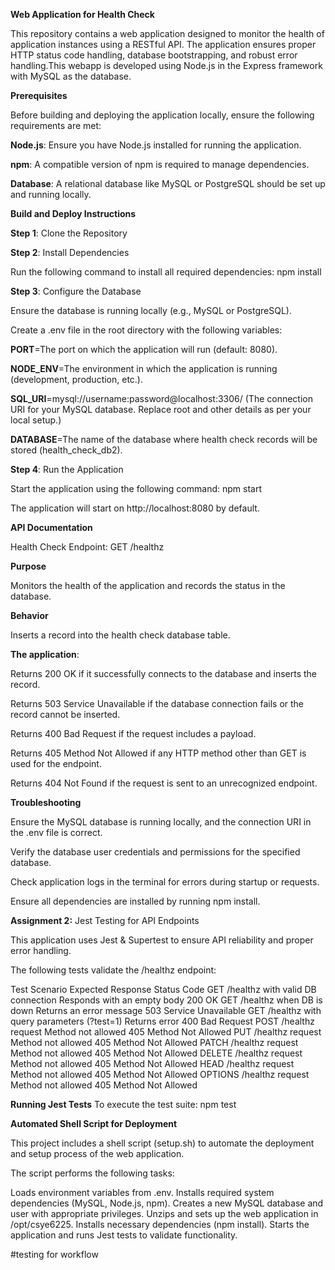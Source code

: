 **Web Application for Health Check**

This repository contains a web application designed to monitor the health of application instances using a RESTful API. The application ensures proper HTTP status code handling, database bootstrapping, and robust error handling.This webapp is developed using Node.js in the Express framework with MySQL as the database. 

**Prerequisites**

Before building and deploying the application locally, ensure the following requirements are met:

**Node.js**: Ensure you have Node.js installed for running the application.

**npm**: A compatible version of npm is required to manage dependencies.

**Database**: A relational database like MySQL or PostgreSQL should be set up and running locally.

**Build and Deploy Instructions**

**Step 1**: Clone the Repository

**Step 2**: Install Dependencies

Run the following command to install all required dependencies: npm install

**Step 3**: Configure the Database

Ensure the database is running locally (e.g., MySQL or PostgreSQL).

Create a .env file in the root directory with the following variables:

**PORT**=The port on which the application will run (default: 8080).

**NODE_ENV**=The environment in which the application is running (development, production, etc.).

**SQL_URI**=mysql://username:password@localhost:3306/ (The connection URI for your MySQL database. Replace root and other details as per your local setup.)

**DATABASE**=The name of the database where health check records will be stored (health_check_db2).

**Step 4**: Run the Application

Start the application using the following command: npm start

The application will start on http://localhost:8080 by default.


**API Documentation**

Health Check Endpoint: GET /healthz

**Purpose**

Monitors the health of the application and records the status in the database.

**Behavior**

Inserts a record into the health check database table.

**The application**:

Returns 200 OK if it successfully connects to the database and inserts the record.

Returns 503 Service Unavailable if the database connection fails or the record cannot be inserted.

Returns 400 Bad Request if the request includes a payload.

Returns 405 Method Not Allowed if any HTTP method other than GET is used for the endpoint.

Returns 404 Not Found if the request is sent to an unrecognized endpoint.


**Troubleshooting**

Ensure the MySQL database is running locally, and the connection URI in the .env file is correct.

Verify the database user credentials and permissions for the specified database.

Check application logs in the terminal for errors during startup or requests.

Ensure all dependencies are installed by running npm install.



**Assignment 2:**
Jest Testing for API Endpoints

This application uses Jest & Supertest to ensure API reliability and proper error handling.

The following tests validate the /healthz endpoint:

Test Scenario	Expected Response	Status Code
GET /healthz with valid DB connection	Responds with an empty body	200 OK
GET /healthz when DB is down	Returns an error message	503 Service Unavailable
GET /healthz with query parameters (?test=1)	Returns error	400 Bad Request
POST /healthz request	Method not allowed	405 Method Not Allowed
PUT /healthz request	Method not allowed	405 Method Not Allowed
PATCH /healthz request	Method not allowed	405 Method Not Allowed
DELETE /healthz request	Method not allowed	405 Method Not Allowed
HEAD /healthz request	Method not allowed	405 Method Not Allowed
OPTIONS /healthz request	Method not allowed	405 Method Not Allowed

**Running Jest Tests**
To execute the test suite:
npm test 

**Automated Shell Script for Deployment**

This project includes a shell script (setup.sh) to automate the deployment and setup process of the web application.

The script performs the following tasks:

Loads environment variables from .env.
Installs required system dependencies (MySQL, Node.js, npm).
Creates a new MySQL database and user with appropriate privileges.
Unzips and sets up the web application in /opt/csye6225.
Installs necessary dependencies (npm install).
Starts the application and runs Jest tests to validate functionality.


#testing for workflow